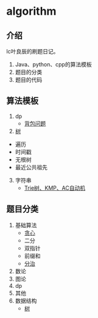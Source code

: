 # algorithm

## 介绍

lc叶良辰的刷题日记。

1. Java、python、cpp的算法模板
2. 题目的分类
3. 题目的代码





## 算法模板

1. dp
   - [背包问题](https://github.com/fuzekun/algorithms/blob/master/%E7%AE%97%E6%B3%95%E6%80%BB%E7%BB%93/dp/%E5%8A%A8%E6%80%81%E8%A7%84%E5%88%92.md)
2.  [树](https://github.com/fuzekun/algorithms/blob/master/%E7%AE%97%E6%B3%95%E6%80%BB%E7%BB%93/%E6%95%B0%E6%8D%AE%E7%BB%93%E6%9E%84/%E6%A0%91.md)
   - 遍历
   - 时间戳
   - 无根树
   - 最近公共祖先
3. 字符串
   - [Trie树、KMP、AC自动机](https://github.com/fuzekun/algorithms/blob/master/%E7%AE%97%E6%B3%95%E6%80%BB%E7%BB%93/%E6%95%B0%E6%8D%AE%E7%BB%93%E6%9E%84/Trie%E6%A0%91%20%2B%20AC%E8%87%AA%E5%8A%A8%E6%9C%BA.md)

## 题目分类

1. 基础算法
   - [贪心](https://github.com/fuzekun/algorithms/blob/master/%E7%AE%97%E6%B3%95%E6%80%BB%E7%BB%93/%E5%9F%BA%E7%A1%80%E7%AE%97%E6%B3%95/%E8%B4%AA%E5%BF%83.md)
   - 二分
   - 双指针
   - 前缀和
   - [分治](https://github.com/fuzekun/algorithms/blob/master/%E7%AE%97%E6%B3%95%E6%80%BB%E7%BB%93/%E5%9F%BA%E7%A1%80%E7%AE%97%E6%B3%95/%E5%88%86%E6%B2%BB.md)
2. 数论
3. 图论
4. dp
5. 其他
6. 数据结构
   - [树](https://github.com/fuzekun/algorithms/blob/master/%E7%AE%97%E6%B3%95%E6%80%BB%E7%BB%93/%E6%95%B0%E6%8D%AE%E7%BB%93%E6%9E%84/%E6%A0%91.md)

